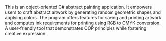 This is an object-oriented C# abstract painting application. It empowers users to craft abstract artwork by generating random geometric shapes and applying colors. The program offers features for saving and printing artwork and computes ink requirements for printing using RGB to CMYK conversion. A user-friendly tool that demonstrates OOP principles while fostering creative expression.
